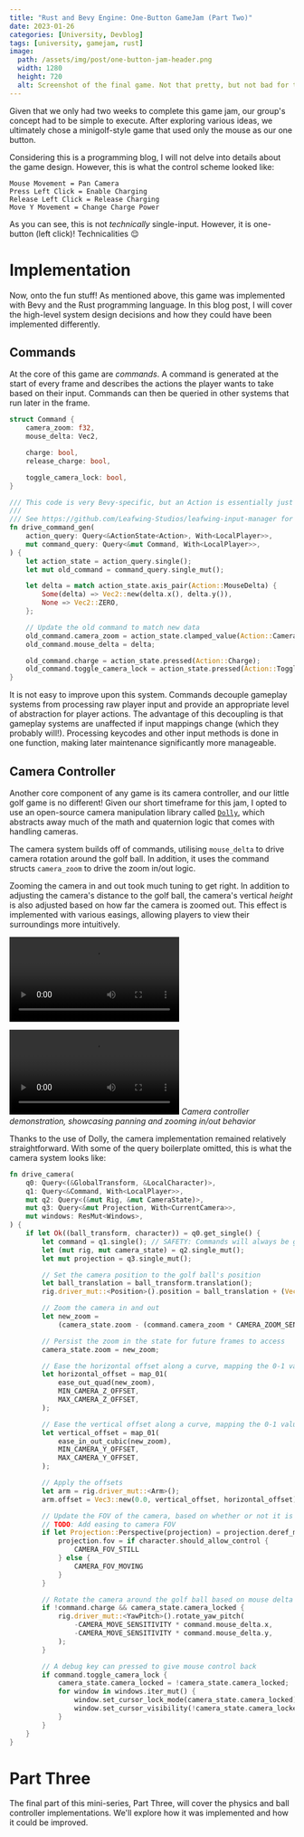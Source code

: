 ```yaml
---
title: "Rust and Bevy Engine: One-Button GameJam (Part Two)"
date: 2023-01-26
categories: [University, Devblog]
tags: [university, gamejam, rust]
image:
  path: /assets/img/post/one-button-jam-header.png
  width: 1280
  height: 720
  alt: Screenshot of the final game. Not that pretty, but not bad for two weeks of work!
---
```


Given that we only had two weeks to complete this game jam, our group's concept had to be simple to execute. After exploring various ideas, we ultimately chose a minigolf-style game that used only the mouse as our one button.

Considering this is a programming blog, I will not delve into details about the game design. However, this is what the control scheme looked like:

```
Mouse Movement = Pan Camera
Press Left Click = Enable Charging
Release Left Click = Release Charging
Move Y Movement = Change Charge Power
```

As you can see, this is not *technically* single-input. However, it is one-button (left click)! Technicalities 😌

# Implementation

Now, onto the fun stuff! As mentioned above, this game was implemented with Bevy and the Rust programming language. In this blog post, I will cover the high-level system design decisions and how they could have been implemented differently.

## Commands

At the core of this game are *commands*. A command is generated at the start of every frame and describes the actions the player wants to take based on their input. Commands can then be queried in other systems that run later in the frame.

```rust
struct Command {
    camera_zoom: f32,
    mouse_delta: Vec2,

    charge: bool,
    release_charge: bool,

    toggle_camera_lock: bool,
}

/// This code is very Bevy-specific, but an Action is essentially just an input, using the Leafwing Input Manager library.
///
/// See https://github.com/Leafwing-Studios/leafwing-input-manager for more info.
fn drive_command_gen(
    action_query: Query<&ActionState<Action>, With<LocalPlayer>>,
    mut command_query: Query<&mut Command, With<LocalPlayer>>,
) {
    let action_state = action_query.single();
    let mut old_command = command_query.single_mut();

    let delta = match action_state.axis_pair(Action::MouseDelta) {
        Some(delta) => Vec2::new(delta.x(), delta.y()),
        None => Vec2::ZERO,
    };

    // Update the old command to match new data
    old_command.camera_zoom = action_state.clamped_value(Action::CameraZoom);
    old_command.mouse_delta = delta;

    old_command.charge = action_state.pressed(Action::Charge);
    old_command.toggle_camera_lock = action_state.pressed(Action::ToggleCameraLock);
}
```

It is not easy to improve upon this system. Commands decouple gameplay systems from processing raw player input and provide an appropriate level of abstraction for player actions. The advantage of this decoupling is that gameplay systems are unaffected if input mappings change (which they probably will!). Processing keycodes and other input methods is done in one function, making later maintenance significantly more manageable.

## Camera Controller

Another core component of any game is its camera controller, and our little golf game is no different! Given our short timeframe for this jam, I opted to use an open-source camera manipulation library called [`Dolly`](https://github.com/h3r2tic/dolly), which abstracts away much of the math and quaternion logic that comes with handling cameras.

The camera system builds off of commands, utilising `mouse_delta` to drive camera rotation around the golf ball. In addition, it uses the command structs `camera_zoom` to drive the zoom in/out logic.

Zooming the camera in and out took much tuning to get right. In addition to adjusting the camera's distance to the golf ball, the camera's vertical *height* is also adjusted based on how far the camera is zoomed out. This effect is implemented with various easings, allowing players to view their surroundings more intuitively.

<video src="/assets/video/one-button-jam-camera-demo.mp4" controls style="max-width: 100%"></video>

![](/assets/video/one-button-jam-camera-demo.mp4)
_Camera controller demonstration, showcasing panning and zooming in/out behavior_

Thanks to the use of Dolly, the camera implementation remained relatively straightforward. With some of the query boilerplate omitted, this is what the camera system looks like:

```rust
fn drive_camera(
    q0: Query<(&GlobalTransform, &LocalCharacter)>,
    q1: Query<&Command, With<LocalPlayer>>,
    mut q2: Query<(&mut Rig, &mut CameraState)>,
    mut q3: Query<&mut Projection, With<CurrentCamera>>,
    mut windows: ResMut<Windows>,
) {
    if let Ok((ball_transform, character)) = q0.get_single() {
        let command = q1.single(); // SAFETY: Commands will always be generating if we have a character
        let (mut rig, mut camera_state) = q2.single_mut();
        let mut projection = q3.single_mut();

        // Set the camera position to the golf ball's position
        let ball_translation = ball_transform.translation();
        rig.driver_mut::<Position>().position = ball_translation + (Vec3::Y * 0.5);

        // Zoom the camera in and out
        let new_zoom =
            (camera_state.zoom - (command.camera_zoom * CAMERA_ZOOM_SENSITIVITY)).clamp(0.0, 1.0);

        // Persist the zoom in the state for future frames to access
        camera_state.zoom = new_zoom;

        // Ease the horizontal offset along a curve, mapping the 0-1 value to the min and max horizontal offsets
        let horizontal_offset = map_01(
            ease_out_quad(new_zoom),
            MIN_CAMERA_Z_OFFSET,
            MAX_CAMERA_Z_OFFSET,
        );

        // Ease the vertical offset along a curve, mapping the 0-1 value to the min and max vertical offsets
        let vertical_offset = map_01(
            ease_in_out_cubic(new_zoom),
            MIN_CAMERA_Y_OFFSET,
            MAX_CAMERA_Y_OFFSET,
        );

        // Apply the offsets
        let arm = rig.driver_mut::<Arm>();
        arm.offset = Vec3::new(0.0, vertical_offset, horizontal_offset);

        // Update the FOV of the camera, based on whether or not it is moving
        // TODO: Add easing to camera FOV
        if let Projection::Perspective(projection) = projection.deref_mut() {
            projection.fov = if character.should_allow_control {
                CAMERA_FOV_STILL
            } else {
                CAMERA_FOV_MOVING
            }
        }

        // Rotate the camera around the golf ball based on mouse delta
        if !command.charge && camera_state.camera_locked {
            rig.driver_mut::<YawPitch>().rotate_yaw_pitch(
                -CAMERA_MOVE_SENSITIVITY * command.mouse_delta.x,
                -CAMERA_MOVE_SENSITIVITY * command.mouse_delta.y,
            );
        }

        // A debug key can pressed to give mouse control back
        if command.toggle_camera_lock {
            camera_state.camera_locked = !camera_state.camera_locked;
            for window in windows.iter_mut() {
                window.set_cursor_lock_mode(camera_state.camera_locked);
                window.set_cursor_visibility(!camera_state.camera_locked);
            }
        }
    }
}   
```

# Part Three

The final part of this mini-series, Part Three, will cover the physics and ball controller implementations. We'll explore how it was implemented and how it could be improved.
